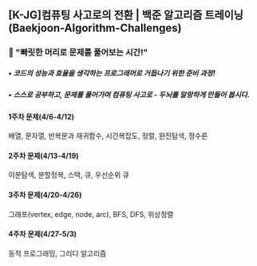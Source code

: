 ## [K-JG]컴퓨팅 사고로의 전환 | 백준 알고리즘 트레이닝 (Baekjoon-Algorithm-Challenges)

### 📢 "빠릿한 머리로 문제를 풀어보는 시간!"

##### • 코드의 성능과 효율을 생각하는 프로그래머로 거듭나기 위한 준비 과정!
##### • 스스로 공부하고, 문제를 풀어가며 컴퓨팅 사고로 - 두뇌를 말랑하게 만들어 봅시다.

#### 1주차 문제(4/6-4/12)
배열, 문자열, 반복문과 재귀함수, 시간복잡도, 정렬, 완전탐색, 정수론

#### 2주차 문제(4/13-4/19)
이분탐색, 분할정복, 스택, 큐, 우선순위 큐

#### 3주차 문제(4/20-4/26)
그래프(vertex, edge, node, arc), BFS, DFS, 위상정렬

#### 4주차 문제(4/27-5/3)
동적 프로그래밍, 그리디 알고리즘

